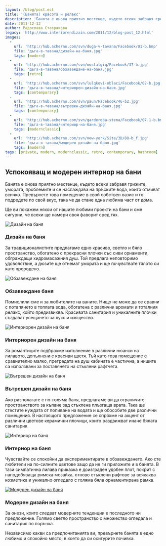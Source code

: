 ```yaml
---
layout: /blog/post.ect
title: '(Банята) красота и релакс'
description: 'Банята е онова приятно местенце, където всеки забравя грижите, умората, проблемите и се наслаждава на пръските вода, които отмиват всичко. Ще ви покажем някои от нашите любими проекти на бани и сме сигурни, че всеки ще намери своя фаворит сред тях'
date: 2011-12-12
author: Радослава Ставракова
legacy: 'http://www.interiorendizain.com/2011/12/blog-post_12.html'
images:
  -
    url: 'http://hub.acherno.com/svn/duga-v-tavana/Facebook/01-b.bmp'
    file: 'дъга-в-тавана/дизайн-на-баня.jpg'
    tags: [modern]
  -
    url: 'http://hub.acherno.com/svn/nostalgiq/Facebook/37-b.jpg'
    file: 'дъга-в-тавана/обзавеждане-на-баня.jpg'
    tags: [retro]
  -
    url: 'http://hub.acherno.com/svn/lulqkovi-oblaci/Facebook/02-b.jpg'
    file: 'дъга-в-тавана/интериорен-дизайн-на-баня.jpg'
    tags: [contemporary]
  -
    url: 'http://hub.acherno.com/svn/paun/Facebook/46-b2.jpg'
    file: 'дъга-в-тавана/вътрешен-дизайн-на-баня.jpg'
    tags: [contemporary]
  -
    url: 'http://hub.acherno.com/svn/garderoba-stena/Facebook/07.1-b.bmp'
    file: 'дъга-в-тавана/интериор-на-баня.jpg'
    tags: [modernclassic]
  -
    url: 'http://hub.acherno.com/svn/new-york/Site/3D/08-b_f.jpg'
    file: 'дъга-в-тавана/модерен-дизайн-на-баня.jpg'
    tags: [modern]
tags: [private, modern, modernclassic, retro, contemporary, bathroom]
---
```

## Успокояващ и **модерен интериор** на бани
Банята е онова приятно местенце, където всеки забравя грижите, умората, проблемите и се наслаждава на пръските вода, които отмиват всичко. Превърнете това помещение в свой собствен оазис и го подредете по свой вкус, така че да стане една любима част от дома.

Ще ви покажем някои от нашите любими проекти на бани и сме сигурни, че всеки ще намери своя фаворит сред тях.

![Дизайн на баня](дъга-в-тавана/дизайн-на-баня.jpg)
### Дизайн на **баня**

За традиционалистите предлагаме едно красиво, светло и бяло пространство, обогатено с прекрасни плочки със сиви орнаменти, обграждащи хидромасажния душ. Той предлага неповторимо удоволствие, а дюзите ще отнемат умората и ще почувствате тялото си като преродено.

![Обзавеждане на баня](дъга-в-тавана/обзавеждане-на-баня.jpg)
### Обзавеждане **баня**

Помислили сме и за любителите на ваните. Нищо не може да се сравни с потапянето в топлата вода, обогатена с различни аромати и тоталния релакс, който предизвиква. Красивата санитария и уникалните плочки създават усещането за лукс и изящество.

![Интериорен дизайн на баня](дъга-в-тавана/интериорен-дизайн-на-баня.jpg)
### Интериорен дизайн на **баня**

За романтиците подбрахме изпълнение в различни нюанси на лилавото, допълнени с красиви цветя. Тъй като това помещение е сравнително малко, преградата на душ кабината е частична, а нишите са използвани за поставянето на стъклени рафтчета.
  
![Вътрешен дизайн на баня](дъга-в-тавана/вътрешен-дизайн-на-баня.jpg)
### Вътрешен дизайн на **баня**

Ако разполагате с по-голяма баня, предлагаме ви да ограничите пространството за къпане зад стъклена плъзгаща врата. Така ще стестите нуждата от попиване на водата и ще обособите две различни помещения. В настоящото предложение се спряхме на акцент от различни цветове керамични плочици, които раздвижват иначе бялата санитария.

![ Интериор на баня](дъга-в-тавана/интериор-на-баня.jpg)
### Интериор на **баня**

Чувствайте се спокойни да експериментирате в обзавеждането. Ако сте любители на по-силните цветове защо да не ги приложите и в банята. В тази симпатична лилава приказка е доизграден удобен плот, покрит с наподобяваща римска мозайка, отново стъклени рафтове за всякаква козметика и уникално огледало с голяма бяла орнаментирана рамка.

[![ Модерен дизайн на баня](дъга-в-тавана/модерен-дизайн-на-баня.jpg)](http://acherno.bg/интериорен-дизайн/апартамент/ню-йорк/интериорен-дизайн.html)
### Модерен дизайн на **баня**

За онези, които следват модерните тенденции е последното ни предложение. Голямо светло пространство с множество огледала и санитария по поръчка.

Независимо какви са предпочитанията ви, превърнете банята в едно любимо и спокойно място, в което да си осигурите почивка.




